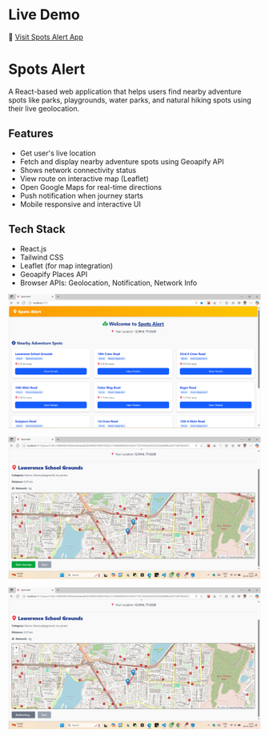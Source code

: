 # Live Demo
🔗 [Visit Spots Alert App](https://spots-alert.netlify.app/)

# Spots Alert

A React-based web application that helps users find nearby adventure spots like parks, playgrounds, water parks, and natural hiking spots using their live geolocation.

##  Features

-  Get user's live location
- Fetch and display nearby adventure spots using Geoapify API
-  Shows network connectivity status
-  View route on interactive map (Leaflet)
-  Open Google Maps for real-time directions
-  Push notification when journey starts
-  Mobile responsive and interactive UI

## Tech Stack

- React.js
- Tailwind CSS
- Leaflet (for map integration)
- Geoapify Places API
- Browser APIs: Geolocation, Notification, Network Info

![Nearby Places](https://github.com/B2Kumar03/project_Image/blob/main/Screenshot%202025-07-09%20135018.png?raw=true)

![Place Details](https://github.com/B2Kumar03/project_Image/blob/main/Screenshot%20(4).png?raw=true)

![Map View](https://github.com/B2Kumar03/project_Image/blob/main/Screenshot%20(5).png?raw=true)




